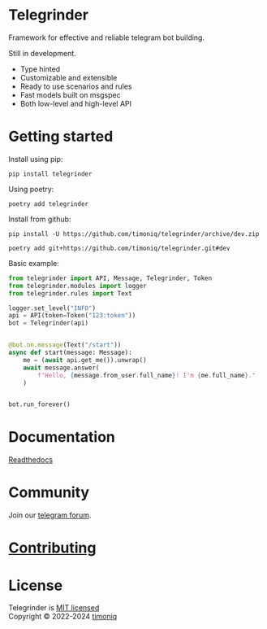 # Telegrinder

Framework for effective and reliable telegram bot building.

Still in development.

* Type hinted
* Customizable and extensible
* Ready to use scenarios and rules
* Fast models built on msgspec
* Both low-level and high-level API

# Getting started

Install using pip:

```
pip install telegrinder
```

Using poetry:

```
poetry add telegrinder
```

Install from github:

```
pip install -U https://github.com/timoniq/telegrinder/archive/dev.zip
```

```
poetry add git+https://github.com/timoniq/telegrinder.git#dev
```

Basic example:

```python
from telegrinder import API, Message, Telegrinder, Token
from telegrinder.modules import logger
from telegrinder.rules import Text

logger.set_level("INFO")
api = API(token=Token("123:token"))
bot = Telegrinder(api)


@bot.on.message(Text("/start"))
async def start(message: Message):
    me = (await api.get_me()).unwrap()
    await message.answer(
        f"Hello, {message.from_user.full_name}! I'm {me.full_name}."
    )


bot.run_forever()
```

# Documentation

[Readthedocs](https://telegrinder.readthedocs.io)

# Community

Join our [telegram forum](https://t.me/botoforum).

# [Contributing](https://github.com/timoniq/telegrinder/blob/main/contributing.md)

# License

Telegrinder is [MIT licensed](./LICENSE)  
Copyright © 2022-2024 [timoniq](https://github.com/timoniq)
